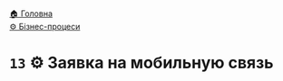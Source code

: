 ﻿[🏠 Головна](../../../README.MD)  
[⚙️ Бізнес-процеси](../../README.MD) 

# `13` ⚙️ Заявка на мобильную связь